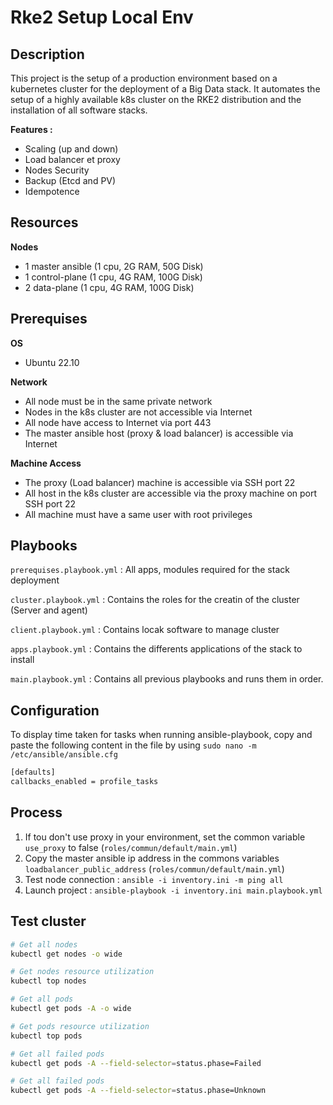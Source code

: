 # **Rke2 Setup Local Env**

## **Description**

This project is the setup of a production environment based on a kubernetes cluster for the deployment of a Big Data stack. It automates the setup of a highly available k8s cluster on the RKE2 distribution and the installation of all software stacks.

**Features :**

- Scaling (up and down)
- Load balancer et proxy
- Nodes Security
- Backup (Etcd and PV)
- Idempotence

## **Resources**

**Nodes**
  - 1 master ansible (1 cpu, 2G RAM, 50G Disk)
  - 1 control-plane (1 cpu, 4G RAM, 100G Disk)
  - 2 data-plane (1 cpu, 4G RAM, 100G Disk)

## **Prerequises**

**OS**

- Ubuntu 22.10

**Network**

- All node must be in the same private network
- Nodes in the k8s cluster are not accessible via Internet
- All node have access to Internet via port 443
- The master ansible host (proxy & load balancer) is accessible via Internet

**Machine Access**

- The proxy (Load balancer) machine is accessible via SSH port 22
- All host in the k8s cluster are accessible via the proxy machine on port SSH port 22
- All machine must have a same user with root privileges

## **Playbooks**

`prerequises.playbook.yml` : All apps, modules required for the stack deployment

`cluster.playbook.yml` : Contains the roles for the creatin of the cluster (Server and agent)

`client.playbook.yml` : Contains locak software to manage cluster

`apps.playbook.yml` : Contains the differents applications of the stack to install

`main.playbook.yml` : Contains all previous playbooks and runs them in order.

## **Configuration**

To display time taken for tasks when running ansible-playbook, copy and paste the following content in the file by using `sudo nano -m /etc/ansible/ansible.cfg`

```bash
[defaults]
callbacks_enabled = profile_tasks
```

## **Process**

1. If tou don't use proxy in your environment, set the common variable `use_proxy` to false (`roles/commun/default/main.yml`)
2. Copy the master ansible ip address in the commons variables `loadbalancer_public_address` (`roles/commun/default/main.yml`)
3. Test node connection : `ansible -i inventory.ini -m ping all`
4. Launch project : `ansible-playbook -i inventory.ini main.playbook.yml`

## **Test cluster**

```bash
# Get all nodes
kubectl get nodes -o wide

# Get nodes resource utilization
kubectl top nodes

# Get all pods
kubectl get pods -A -o wide

# Get pods resource utilization
kubectl top pods

# Get all failed pods
kubectl get pods -A --field-selector=status.phase=Failed

# Get all failed pods
kubectl get pods -A --field-selector=status.phase=Unknown
```
